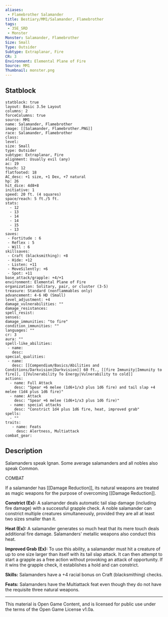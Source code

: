 ```yaml
---
aliases:
 - Flamebrother Salamander
title: Bestiary/MM1/Salamander, Flamebrother
tags: 
 - 35E_SRD
 - Monster
Monster: Salamander, Flamebrother
Size: Small
Type: Outsider
Subtype: Extraplanar, Fire
CR: 3
Environnent: Elemental Plane of Fire
Source: MM1
Thumbnail: monster.png
---
```


## Statblock

```statblock
statblock: true
layout: Basic 3.5e Layout
columns: 2
forceColumns: true
source: MM1 
name: Salamander, Flamebrother
image: [[Salamander, Flamebrother.PNG]]
race: Salamander, Flamebrother
class: 
level: 
size: Small
type: Outsider
subtype: Extraplanar, Fire
alignment: Usually evil (any)
ac: 19
touch: 12
flatfooted: 18
AC_desc: +1 size, +1 Dex, +7 natural
hp: 26
hit_dice: 4d8+8
initiative: 1
speed: 20 ft. (4 squares)
space/reach: 5 ft./5 ft.
stats:
  - 12
  - 13
  - 14
  - 14
  - 15
  - 13
saves:
 - Fortitude : 6
 - Reflex : 5
 - Will : 6
skillsaves:
 - Craft (blacksmithing): +8
 - Hide: +12
 - Listen: +11
 - MoveSilently: +6
 - Spot: +11
base_attack/grapple: +4/+1
environment: Elemental Plane of Fire
organization: Solitary, pair, or cluster (3-5)
treasure: Standard (nonflammables only)
advancement: 4-6 HD (Small)
level_adjustment: +4
damage_vulnerabilities: ""
damage_resistances: 
spell_resist: 
senses: 
damage_immunities: "to fire"
condition_immunities: ""
languages: ""
cr: 3
aura: ""
spell-like_abilities:
 - name: 
   desc: 
special_qualities:
 - name:
   desc: [[Compendium/Basics/Abilities and Conditions/Darkvision|Darkvision]] 60 ft., [[fire Immunity|Immunity to fire]], [[Vulnerability To Energy|Vulnerability to cold]] 
actions:
  - name: Full Attack
    desc: "Spear +6 melee (1d6+1/x3 plus 1d6 fire) and tail slap +4 melee (1d4 plus 1d6 fire)"
  - name: Attack
    desc: "Spear +6 melee (1d6+1/x3 plus 1d6 fire)"
  - name: special attacks
    desc: "Constrict 1d4 plus 1d6 fire, heat, improved grab"
spells:
  - ""
traits:
   - name: Feats
     desc: Alertness, Multiattack
combat_gear:  
```

## Description



Salamanders speak Ignan. Some average salamanders and all nobles also speak Common.

COMBAT

If a salamander has [[Damage Reduction]], its natural weapons are treated as magic weapons for the purpose of overcoming [[Damage Reduction]].


**Constrict (Ex):** A salamander deals automatic tail slap damage (including fire damage) with a successful grapple check. A noble salamander can constrict multiple creatures simultaneously, provided they are all at least two sizes smaller than it.


**Heat (Ex):** A salamander generates so much heat that its mere touch deals additional fire damage. Salamanders' metallic weapons also conduct this heat.


**Improved Grab (Ex):** To use this ability, a salamander must hit a creature of up to one size larger than itself with its tail slap attack. It can then attempt to start a grapple as a free action without provoking an attack of opportunity. If it wins the grapple check, it establishes a hold and can constrict.


**Skills:** Salamanders have a +4 racial bonus on Craft (blacksmithing) checks.


**Feats:** Salamanders have the Multiattack feat even though they do not have the requisite three natural weapons.

---

This material is Open Game Content, and is licensed for public use under the terms of the Open Game License v1.0a.
